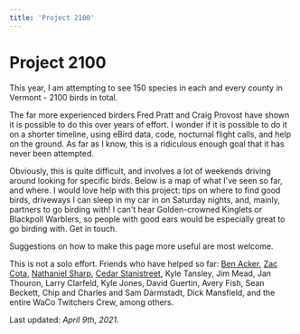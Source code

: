 ```yaml
---
title: 'Project 2100'
---
```

# Project 2100

This year, I am attempting to see 150 species in each and every county in Vermont - 2100 birds in total.

The far more experienced birders Fred Pratt and Craig Provost have shown it is possible to do this over years of effort. I wonder if it is possible to do it on a shorter timeline, using eBird data, code, nocturnal flight calls, and help on the ground. As far as I know, this is a ridiculous enough goal that it has never been attempted.

Obviously, this is quite difficult, and involves a lot of weekends driving around looking for specific birds. Below is a map of what I've seen so far, and where. I would love help with this project: tips on where to find good birds, driveways I can sleep in my car in on Saturday nights, and, mainly, partners to go birding with! I can't hear Golden-crowned Kinglets or Blackpoll Warblers, so people with good ears would be especially great to go birding with. Get in touch.

Suggestions on how to make this page more useful are most welcome.

This is not a solo effort. Friends who have helped so far:
[Ben Acker](https://ebird.org/profile/MTA5MzA2Nw),
[Zac Cota](https://ebird.org/profile/NDIwNDA1/US-VT),
[Nathaniel Sharp](https://ebird.org/vt/profile/MTgxNDYz/US-VT),
[Cedar Stanistreet](https://ebird.org/profile/NDM2MDU1/US-VT),
Kyle Tansley,
Jim Mead,
Jan Thouron,
Larry Clarfeld,
Kyle Jones,
David Guertin,
Avery Fish,
Sean Beckett,
Chip and Charles and Sam Darmstadt,
Dick Mansfield,
and the entire WaCo Twitchers Crew,
among others.

Last updated: *April 9th, 2021*.
